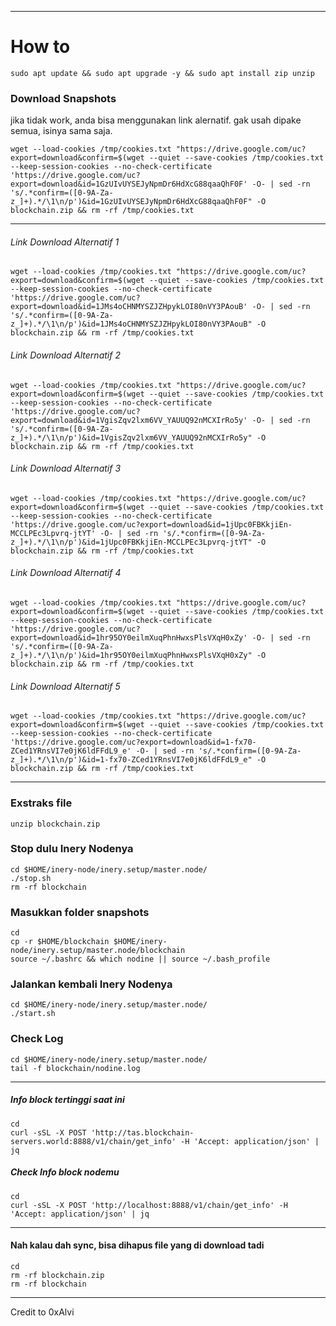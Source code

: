 _______________________________
# How to
```
sudo apt update && sudo apt upgrade -y && sudo apt install zip unzip
```

### Download Snapshots
jika tidak work, anda bisa menggunakan link alernatif. gak usah dipake semua, isinya sama saja.
```
wget --load-cookies /tmp/cookies.txt "https://drive.google.com/uc?export=download&confirm=$(wget --quiet --save-cookies /tmp/cookies.txt --keep-session-cookies --no-check-certificate 'https://drive.google.com/uc?export=download&id=1GzUIvUYSEJyNpmDr6HdXcG88qaaQhF0F' -O- | sed -rn 's/.*confirm=([0-9A-Za-z_]+).*/\1\n/p')&id=1GzUIvUYSEJyNpmDr6HdXcG88qaaQhF0F" -O blockchain.zip && rm -rf /tmp/cookies.txt
```
_______________________________
###### Link Download Alternatif 1
```
wget --load-cookies /tmp/cookies.txt "https://drive.google.com/uc?export=download&confirm=$(wget --quiet --save-cookies /tmp/cookies.txt --keep-session-cookies --no-check-certificate 'https://drive.google.com/uc?export=download&id=1JMs4oCHNMYSZJZHpykLOI80nVY3PAouB' -O- | sed -rn 's/.*confirm=([0-9A-Za-z_]+).*/\1\n/p')&id=1JMs4oCHNMYSZJZHpykLOI80nVY3PAouB" -O blockchain.zip && rm -rf /tmp/cookies.txt
```
###### Link Download Alternatif 2
```
wget --load-cookies /tmp/cookies.txt "https://drive.google.com/uc?export=download&confirm=$(wget --quiet --save-cookies /tmp/cookies.txt --keep-session-cookies --no-check-certificate 'https://drive.google.com/uc?export=download&id=1VgisZqv2lxm6VV_YAUUQ92nMCXIrRo5y' -O- | sed -rn 's/.*confirm=([0-9A-Za-z_]+).*/\1\n/p')&id=1VgisZqv2lxm6VV_YAUUQ92nMCXIrRo5y" -O blockchain.zip && rm -rf /tmp/cookies.txt
```
###### Link Download Alternatif 3

```
wget --load-cookies /tmp/cookies.txt "https://drive.google.com/uc?export=download&confirm=$(wget --quiet --save-cookies /tmp/cookies.txt --keep-session-cookies --no-check-certificate 'https://drive.google.com/uc?export=download&id=1jUpc0FBKkjiEn-MCCLPEc3Lpvrq-jtYT' -O- | sed -rn 's/.*confirm=([0-9A-Za-z_]+).*/\1\n/p')&id=1jUpc0FBKkjiEn-MCCLPEc3Lpvrq-jtYT" -O blockchain.zip && rm -rf /tmp/cookies.txt
```
###### Link Download Alternatif 4

```
wget --load-cookies /tmp/cookies.txt "https://drive.google.com/uc?export=download&confirm=$(wget --quiet --save-cookies /tmp/cookies.txt --keep-session-cookies --no-check-certificate 'https://drive.google.com/uc?export=download&id=1hr95OY0eilmXuqPhnHwxsPlsVXqH0xZy' -O- | sed -rn 's/.*confirm=([0-9A-Za-z_]+).*/\1\n/p')&id=1hr95OY0eilmXuqPhnHwxsPlsVXqH0xZy" -O blockchain.zip && rm -rf /tmp/cookies.txt
```

###### Link Download Alternatif 5

```
wget --load-cookies /tmp/cookies.txt "https://drive.google.com/uc?export=download&confirm=$(wget --quiet --save-cookies /tmp/cookies.txt --keep-session-cookies --no-check-certificate 'https://drive.google.com/uc?export=download&id=1-fx70-ZCed1YRnsVI7e0jK6ldFFdL9_e' -O- | sed -rn 's/.*confirm=([0-9A-Za-z_]+).*/\1\n/p')&id=1-fx70-ZCed1YRnsVI7e0jK6ldFFdL9_e" -O blockchain.zip && rm -rf /tmp/cookies.txt
```
_______________________________
### Exstraks file
```
unzip blockchain.zip
```

### Stop dulu Inery Nodenya
```
cd $HOME/inery-node/inery.setup/master.node/
./stop.sh
rm -rf blockchain
```
### Masukkan folder snapshots
```
cd
cp -r $HOME/blockchain $HOME/inery-node/inery.setup/master.node/blockchain
source ~/.bashrc && which nodine || source ~/.bash_profile
```

### Jalankan kembali Inery Nodenya
```
cd $HOME/inery-node/inery.setup/master.node/
./start.sh
```

### Check Log

```
cd $HOME/inery-node/inery.setup/master.node/
tail -f blockchain/nodine.log
```
_______________________________

##### Info block tertinggi saat ini
```
cd
curl -sSL -X POST 'http://tas.blockchain-servers.world:8888/v1/chain/get_info' -H 'Accept: application/json' | jq
```
##### Check Info block nodemu
```
cd
curl -sSL -X POST 'http://localhost:8888/v1/chain/get_info' -H 'Accept: application/json' | jq
```
_______________________________

#### Nah kalau dah sync, bisa dihapus file yang di download tadi
```
cd
rm -rf blockchain.zip
rm -rf blockchain
```
_______________________________
Credit to 0xAlvi
